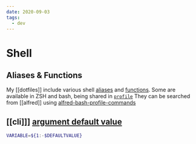 ```yaml
---
date: 2020-09-03
tags:
  - dev
---
```


# Shell

## Aliases & Functions
My [[dotfiles]] include various shell [aliases](https://github.com/dnnsmnstrr/dotfiles/tree/master/shell/aliases) and [functions](https://github.com/dnnsmnstrr/dotfiles/tree/master/shell/functions). Some are available in ZSH and bash, being shared in [`profile`](https://github.com/dnnsmnstrr/dotfiles/tree/master/shell/profile)
They can be searched from [[alfred]] using [alfred-bash-profile-commands](https://www.packal.org/workflow/bash-profile-commands)

## [[cli]]] [argument default value](https://stackoverflow.com/questions/2013547/assigning-default-values-to-shell-variables-with-a-single-command-in-bash)
```bash
VARIABLE=${1:-$DEFAULTVALUE}
```
